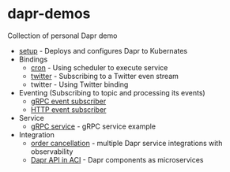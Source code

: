 # dapr-demos

Collection of personal Dapr demo

* [setup](./setup) - Deploys and configures Dapr to Kubernates 
* Bindings
  * [cron](./cron-binding) - Using scheduler to execute service 
  * [twitter](./twitter-binding) - Subscribing to a Twitter even stream
  * twitter - Using Twitter binding 
* Eventing (Subscribing to topic and processing its events)
  * [gRPC event subscriber](./grpc-event-subscriber)
  * [HTTP event subscriber](./http-event-subscriber)
* Service 
  * [gRPC service](./grpc-service) - gRPC service example
* Integration 
  * [order cancellation](./order-cancellation) - multiple Dapr service integrations with observability
  * [Dapr API in ACI](./dapr-aci) - Dapr components as microservices 
  

